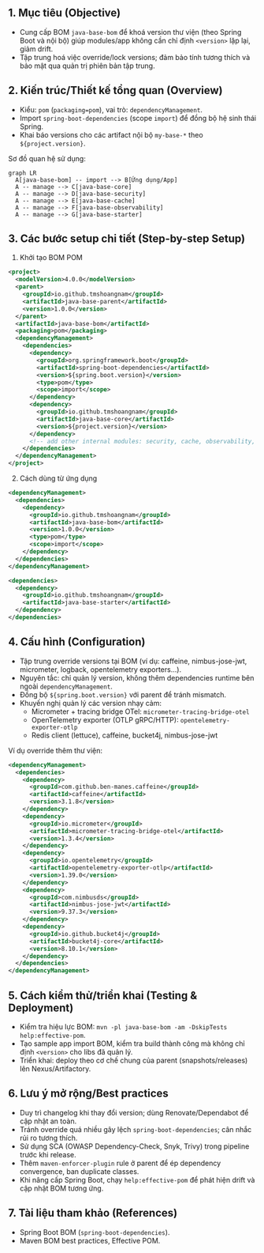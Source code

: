 ## 1. Mục tiêu (Objective)

- Cung cấp BOM `java-base-bom` để khoá version thư viện (theo Spring Boot và nội bộ) giúp modules/app không cần chỉ định `<version>` lặp lại, giảm drift.
- Tập trung hoá việc override/lock versions; đảm bảo tính tương thích và bảo mật qua quản trị phiên bản tập trung.

## 2. Kiến trúc/Thiết kế tổng quan (Overview)

- Kiểu: `pom` (`packaging=pom`), vai trò: `dependencyManagement`.
- Import `spring-boot-dependencies` (scope `import`) để đồng bộ hệ sinh thái Spring.
- Khai báo versions cho các artifact nội bộ `my-base-*` theo `${project.version}`.

Sơ đồ quan hệ sử dụng:

```mermaid
graph LR
  A[java-base-bom] -- import --> B[Ứng dụng/App]
  A -- manage --> C[java-base-core]
  A -- manage --> D[java-base-security]
  A -- manage --> E[java-base-cache]
  A -- manage --> F[java-base-observability]
  A -- manage --> G[java-base-starter]
```

## 3. Các bước setup chi tiết (Step-by-step Setup)

1) Khởi tạo BOM POM

```xml
<project>
  <modelVersion>4.0.0</modelVersion>
  <parent>
    <groupId>io.github.tmshoangnam</groupId>
    <artifactId>java-base-parent</artifactId>
    <version>1.0.0</version>
  </parent>
  <artifactId>java-base-bom</artifactId>
  <packaging>pom</packaging>
  <dependencyManagement>
    <dependencies>
      <dependency>
        <groupId>org.springframework.boot</groupId>
        <artifactId>spring-boot-dependencies</artifactId>
        <version>${spring.boot.version}</version>
        <type>pom</type>
        <scope>import</scope>
      </dependency>
      <dependency>
        <groupId>io.github.tmshoangnam</groupId>
        <artifactId>java-base-core</artifactId>
        <version>${project.version}</version>
      </dependency>
      <!-- add other internal modules: security, cache, observability, starter -->
    </dependencies>
  </dependencyManagement>
</project>
```

2) Cách dùng từ ứng dụng

```xml
<dependencyManagement>
  <dependencies>
    <dependency>
      <groupId>io.github.tmshoangnam</groupId>
      <artifactId>java-base-bom</artifactId>
      <version>1.0.0</version>
      <type>pom</type>
      <scope>import</scope>
    </dependency>
  </dependencies>
</dependencyManagement>

<dependencies>
  <dependency>
    <groupId>io.github.tmshoangnam</groupId>
    <artifactId>java-base-starter</artifactId>
  </dependency>
</dependencies>
```

## 4. Cấu hình (Configuration)

- Tập trung override versions tại BOM (ví dụ: caffeine, nimbus-jose-jwt, micrometer, logback, opentelemetry exporters...).
- Nguyên tắc: chỉ quản lý version, không thêm dependencies runtime bên ngoài `dependencyManagement`.
- Đồng bộ `${spring.boot.version}` với parent để tránh mismatch.
- Khuyến nghị quản lý các version nhạy cảm:
  - Micrometer + tracing bridge OTel: `micrometer-tracing-bridge-otel`
  - OpenTelemetry exporter (OTLP gRPC/HTTP): `opentelemetry-exporter-otlp`
  - Redis client (lettuce), caffeine, bucket4j, nimbus-jose-jwt

Ví dụ override thêm thư viện:

```xml
<dependencyManagement>
  <dependencies>
    <dependency>
      <groupId>com.github.ben-manes.caffeine</groupId>
      <artifactId>caffeine</artifactId>
      <version>3.1.8</version>
    </dependency>
    <dependency>
      <groupId>io.micrometer</groupId>
      <artifactId>micrometer-tracing-bridge-otel</artifactId>
      <version>1.3.4</version>
    </dependency>
    <dependency>
      <groupId>io.opentelemetry</groupId>
      <artifactId>opentelemetry-exporter-otlp</artifactId>
      <version>1.39.0</version>
    </dependency>
    <dependency>
      <groupId>com.nimbusds</groupId>
      <artifactId>nimbus-jose-jwt</artifactId>
      <version>9.37.3</version>
    </dependency>
    <dependency>
      <groupId>io.github.bucket4j</groupId>
      <artifactId>bucket4j-core</artifactId>
      <version>8.10.1</version>
    </dependency>
  </dependencies>
</dependencyManagement>
```

## 5. Cách kiểm thử/triển khai (Testing & Deployment)

- Kiểm tra hiệu lực BOM: `mvn -pl java-base-bom -am -DskipTests help:effective-pom`.
- Tạo sample app import BOM, kiểm tra build thành công mà không chỉ định `<version>` cho libs đã quản lý.
- Triển khai: deploy theo cơ chế chung của parent (snapshots/releases) lên Nexus/Artifactory.

## 6. Lưu ý mở rộng/Best practices

- Duy trì changelog khi thay đổi version; dùng Renovate/Dependabot để cập nhật an toàn.
- Tránh override quá nhiều gây lệch `spring-boot-dependencies`; cân nhắc rủi ro tương thích.
- Sử dụng SCA (OWASP Dependency-Check, Snyk, Trivy) trong pipeline trước khi release.
- Thêm `maven-enforcer-plugin` rule ở parent để ép dependency convergence, ban duplicate classes.
- Khi nâng cấp Spring Boot, chạy `help:effective-pom` để phát hiện drift và cập nhật BOM tương ứng.

## 7. Tài liệu tham khảo (References)

- Spring Boot BOM (`spring-boot-dependencies`).
- Maven BOM best practices, Effective POM.

